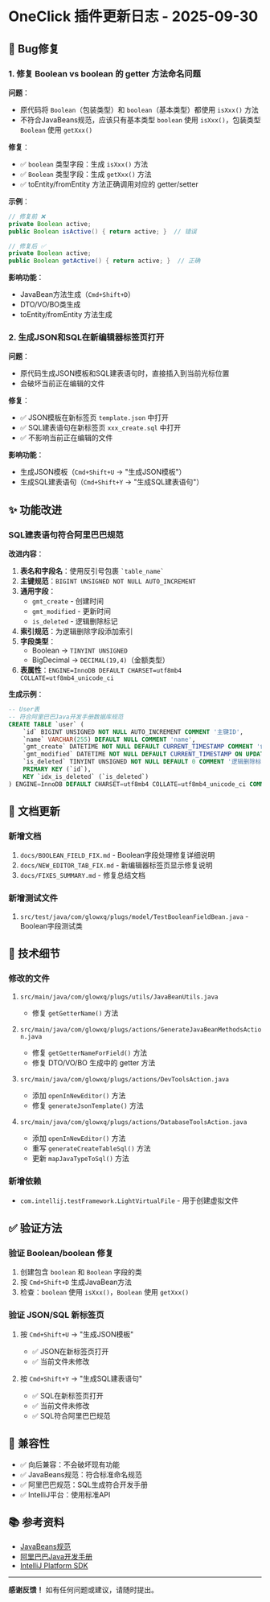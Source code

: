 # OneClick 插件更新日志 - 2025-09-30

## 🐛 Bug修复

### 1. 修复 Boolean vs boolean 的 getter 方法命名问题

**问题**：
- 原代码将 `Boolean`（包装类型）和 `boolean`（基本类型）都使用 `isXxx()` 方法
- 不符合JavaBeans规范，应该只有基本类型 `boolean` 使用 `isXxx()`，包装类型 `Boolean` 使用 `getXxx()`

**修复**：
- ✅ `boolean` 类型字段：生成 `isXxx()` 方法
- ✅ `Boolean` 类型字段：生成 `getXxx()` 方法
- ✅ toEntity/fromEntity 方法正确调用对应的 getter/setter

**示例**：
```java
// 修复前 ❌
private Boolean active;
public Boolean isActive() { return active; }  // 错误

// 修复后 ✅
private Boolean active;
public Boolean getActive() { return active; }  // 正确
```

**影响功能**：
- JavaBean方法生成（`Cmd+Shift+D`）
- DTO/VO/BO类生成
- toEntity/fromEntity 方法生成

### 2. 生成JSON和SQL在新编辑器标签页打开

**问题**：
- 原代码生成JSON模板和SQL建表语句时，直接插入到当前光标位置
- 会破坏当前正在编辑的文件

**修复**：
- ✅ JSON模板在新标签页 `template.json` 中打开
- ✅ SQL建表语句在新标签页 `xxx_create.sql` 中打开
- ✅ 不影响当前正在编辑的文件

**影响功能**：
- 生成JSON模板（`Cmd+Shift+U` → "生成JSON模板"）
- 生成SQL建表语句（`Cmd+Shift+Y` → "生成SQL建表语句"）

## ✨ 功能改进

### SQL建表语句符合阿里巴巴规范

**改进内容**：
1. **表名和字段名**：使用反引号包裹 `` `table_name` ``
2. **主键规范**：`BIGINT UNSIGNED NOT NULL AUTO_INCREMENT`
3. **通用字段**：
   - `gmt_create` - 创建时间
   - `gmt_modified` - 更新时间
   - `is_deleted` - 逻辑删除标记
4. **索引规范**：为逻辑删除字段添加索引
5. **字段类型**：
   - Boolean → `TINYINT UNSIGNED`
   - BigDecimal → `DECIMAL(19,4)`（金额类型）
6. **表属性**：`ENGINE=InnoDB DEFAULT CHARSET=utf8mb4 COLLATE=utf8mb4_unicode_ci`

**生成示例**：
```sql
-- User表
-- 符合阿里巴巴Java开发手册数据库规范
CREATE TABLE `user` (
    `id` BIGINT UNSIGNED NOT NULL AUTO_INCREMENT COMMENT '主键ID',
    `name` VARCHAR(255) DEFAULT NULL COMMENT 'name',
    `gmt_create` DATETIME NOT NULL DEFAULT CURRENT_TIMESTAMP COMMENT '创建时间',
    `gmt_modified` DATETIME NOT NULL DEFAULT CURRENT_TIMESTAMP ON UPDATE CURRENT_TIMESTAMP COMMENT '更新时间',
    `is_deleted` TINYINT UNSIGNED NOT NULL DEFAULT 0 COMMENT '逻辑删除标记(0-未删除,1-已删除)',
    PRIMARY KEY (`id`),
    KEY `idx_is_deleted` (`is_deleted`)
) ENGINE=InnoDB DEFAULT CHARSET=utf8mb4 COLLATE=utf8mb4_unicode_ci COMMENT='User表';
```

## 📝 文档更新

### 新增文档
1. `docs/BOOLEAN_FIELD_FIX.md` - Boolean字段处理修复详细说明
2. `docs/NEW_EDITOR_TAB_FIX.md` - 新编辑器标签页显示修复说明
3. `docs/FIXES_SUMMARY.md` - 修复总结文档

### 新增测试文件
1. `src/test/java/com/glowxq/plugs/model/TestBooleanFieldBean.java` - Boolean字段测试类

## 🔧 技术细节

### 修改的文件
1. `src/main/java/com/glowxq/plugs/utils/JavaBeanUtils.java`
   - 修复 `getGetterName()` 方法

2. `src/main/java/com/glowxq/plugs/actions/GenerateJavaBeanMethodsAction.java`
   - 修复 `getGetterNameForField()` 方法
   - 修复 DTO/VO/BO 生成中的 getter 方法

3. `src/main/java/com/glowxq/plugs/actions/DevToolsAction.java`
   - 添加 `openInNewEditor()` 方法
   - 修复 `generateJsonTemplate()` 方法

4. `src/main/java/com/glowxq/plugs/actions/DatabaseToolsAction.java`
   - 添加 `openInNewEditor()` 方法
   - 重写 `generateCreateTableSql()` 方法
   - 更新 `mapJavaTypeToSql()` 方法

### 新增依赖
- `com.intellij.testFramework.LightVirtualFile` - 用于创建虚拟文件

## ✅ 验证方法

### 验证 Boolean/boolean 修复
1. 创建包含 `boolean` 和 `Boolean` 字段的类
2. 按 `Cmd+Shift+D` 生成JavaBean方法
3. 检查：`boolean` 使用 `isXxx()`，`Boolean` 使用 `getXxx()`

### 验证 JSON/SQL 新标签页
1. 按 `Cmd+Shift+U` → "生成JSON模板"
   - ✅ JSON在新标签页打开
   - ✅ 当前文件未修改

2. 按 `Cmd+Shift+Y` → "生成SQL建表语句"
   - ✅ SQL在新标签页打开
   - ✅ 当前文件未修改
   - ✅ SQL符合阿里巴巴规范

## 🎯 兼容性

- ✅ 向后兼容：不会破坏现有功能
- ✅ JavaBeans规范：符合标准命名规范
- ✅ 阿里巴巴规范：SQL生成符合开发手册
- ✅ IntelliJ平台：使用标准API

## 📚 参考资料

- [JavaBeans规范](https://docs.oracle.com/javase/8/docs/api/java/beans/package-summary.html)
- [阿里巴巴Java开发手册](https://github.com/alibaba/p3c)
- [IntelliJ Platform SDK](https://plugins.jetbrains.com/docs/intellij/welcome.html)

---

**感谢反馈！** 如有任何问题或建议，请随时提出。

